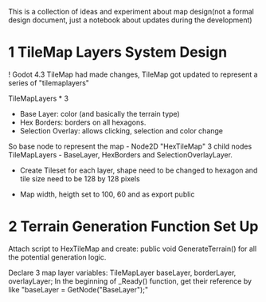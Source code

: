 This is a collection of ideas and experiment about map design(not a formal design document, just a notebook about updates during the development)

# 1 TileMap Layers System Design
! Godot 4.3 TileMap had made changes, TileMap got updated to represent a series of "tilemaplayers"

TileMapLayers * 3
- Base Layer: color (and basically the terrain type)
- Hex Borders: borders on all hexagons.
- Selection Overlay: allows clicking, selection and color change

So base node to represent the map - Node2D "HexTileMap"
3 child nodes TileMapLayers - BaseLayer, HexBorders and SelectionOverlayLayer.

- Create Tileset for each layer, shape need to be changed to hexagon and tile size need to be 128 by 128 pixels

- Map width, heigth set to 100, 60 and as export public

# 2 Terrain Generation Function Set Up

Attach script to HexTileMap and create: public void GenerateTerrain() for all the potential generation logic. 

Declare 3 map layer variables: TileMapLayer baseLayer, borderLayer, overlayLayer; In the beginning of _Ready() function, get their reference by like "baseLayer = GetNode<TileMapLayer>("BaseLayer");"
